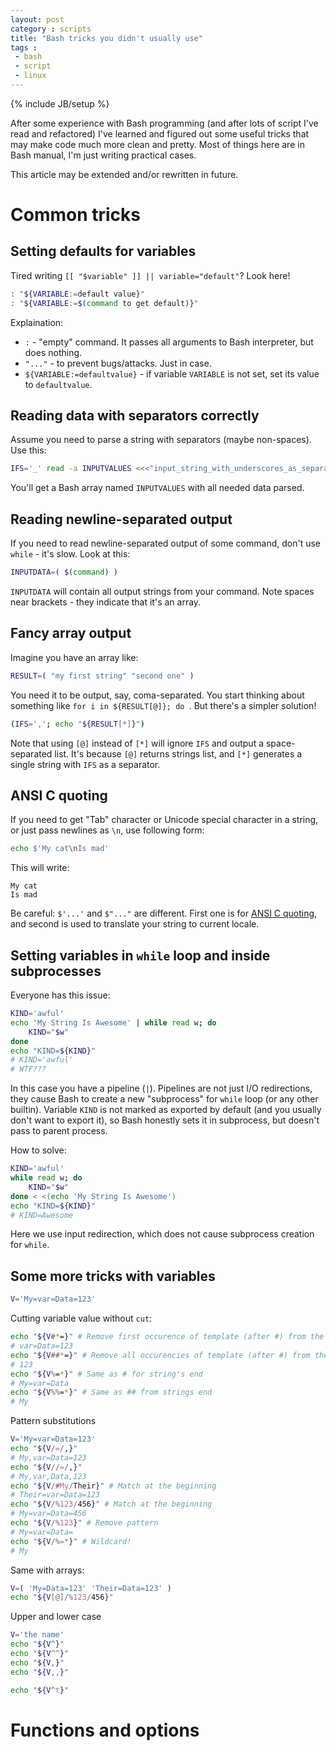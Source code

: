 ```yaml
---
layout: post
category : scripts
title: "Bash tricks you didn't usually use"
tags :
 - bash
 - script
 - linux
---
```

{% include JB/setup %}

After some experience with Bash programming (and after lots of script I've read and refactored) I've learned and figured out some useful tricks that may make code much more clean and pretty. Most of things here are in Bash manual, I'm just writing practical cases.

This article may be extended and/or rewritten in future.

# Common tricks

## Setting defaults for variables

Tired writing `[[ "$variable" ]] || variable="default"`? Look here!

```bash
: "${VARIABLE:=default value}"
: "${VARIABLE:=$(command to get default)}"
```

Explaination:
* `:` - "empty" command. It passes all arguments to Bash interpreter, but does nothing.
* `"..."` - to prevent bugs/attacks. Just in case.
* `${VARIABLE:=defaultvalue}` - if variable `VARIABLE` is not set, set its value to `defaultvalue`.

## Reading data with separators correctly

Assume you need to parse a string with separators (maybe non-spaces). Use this:

```bash
IFS='_' read -a INPUTVALUES <<<"input_string_with_underscores_as_separators"
```

You'll get a Bash array named `INPUTVALUES` with all needed data parsed.

## Reading newline-separated output

If you need to read newline-separated output of some command, don't use `while` - it's slow. Look at this:

```bash
INPUTDATA=( $(command) )
```

`INPUTDATA` will contain all output strings from your command. Note spaces near brackets - they indicate that it's an array.

## Fancy array output

Imagine you have an array like:

```bash
RESULT=( "my first string" "second one" )
```

You need it to be output, say, coma-separated. You start thinking about something like `for i in ${RESULT[@]}; do `. But there's a simpler solution!

```bash
(IFS=','; echo "${RESULT[*]}")
```

Note that using `[@]` instead of `[*]` will ignore `IFS` and output a space-separated list. It's because `[@]` returns strings list, and `[*]` generates a single string with `IFS` as a separator.

## ANSI C quoting

If you need to get "Tab" character or Unicode special character in a string, or just pass newlines as `\n`, use following form:

```bash
echo $'My cat\nIs mad'
```

This will write:

```
My cat
Is mad
```

Be careful: `$'...'` and `$"..."` are different. First one is for [ANSI C quoting](http://www.gnu.org/software/bash/manual/html_node/ANSI_002dC-Quoting.html), and second is used to translate your string to current locale.

## Setting variables in `while` loop and inside subprocesses

Everyone has this issue:

```bash
KIND='awful'
echo 'My String Is Awesome' | while read w; do
    KIND="$w"
done
echo "KIND=${KIND}"
# KIND='awful'
# WTF???
```

In this case you have a pipeline (`|`). Pipelines are not just I/O redirections, they cause Bash to create a new "subprocess" for `while` loop (or any other builtin). Variable `KIND` is not marked as exported by default (and you usually don't want to export it), so Bash honestly sets it in subprocess, but doesn't pass to parent process.

How to solve:

```bash
KIND='awful'
while read w; do
    KIND="$w"
done < <(echo 'My String Is Awesome')
echo "KIND=${KIND}"
# KIND=Awesome
```

Here we use input redirection, which does not cause subprocess creation for `while`.

## Some more tricks with variables

```bash
V='My=var=Data=123'
```

Cutting variable value without `cut`:
```bash
echo "${V#*=}" # Remove first occurence of template (after #) from the beginning of the string
# var=Data=123
echo "${V##*=}" # Remove all occurencies of template (after #) from the beginning of the string
# 123
echo "${V%=*}" # Same as # for string's end
# My=var=Data
echo "${V%%=*}" # Same as ## from strings end
# My
```

Pattern substitutions
```bash
V='My=var=Data=123'
echo "${V/=/,}"
# My,var=Data=123
echo "${V//=/,}"
# My,var,Data,123
echo "${V/#My/Their}" # Match at the beginning
# Their=var=Data=123
echo "${V/%123/456}" # Match at the beginning
# My=var=Data=456
echo "${V/%123}" # Remove pattern
# My=var=Data=
echo "${V/%=*}" # Wildcard!
# My
```

Same with arrays:

```bash
V=( 'My=Data=123' 'Their=Data=123' )
echo "${V[@]/%123/456}"
```

Upper and lower case
```bash
V='the name'
echo "${V^}"
echo "${V^^}"
echo "${V,}"
echo "${V,,}"

echo "${V^t}"
```
# Functions and options